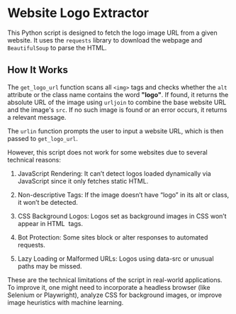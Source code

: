 # Website Logo Extractor

This Python script is designed to fetch the logo image URL from a given website. It uses the `requests` library to download the webpage and `BeautifulSoup` to parse the HTML.

##  How It Works

The `get_logo_url` function scans all `<img>` tags and checks whether the `alt` attribute or the class name contains the word **"logo"**. If found, it returns the absolute URL of the image using `urljoin` to combine the base website URL and the image's `src`. If no such image is found or an error occurs, it returns a relevant message.

The `urlin` function prompts the user to input a website URL, which is then passed to `get_logo_url`.


However, this script does not work for some websites due to several technical reasons:

1. JavaScript Rendering: It can’t detect logos loaded dynamically via JavaScript since it only fetches static HTML.

2. Non-descriptive Tags: If the image doesn’t have “logo” in its alt or class, it won’t be detected.

3. CSS Background Logos: Logos set as background images in CSS won’t appear in HTML <img> tags.

4. Bot Protection: Some sites block or alter responses to automated requests.

5. Lazy Loading or Malformed URLs: Logos using data-src or unusual paths may be missed.

These are the technical limitations of the script in real-world applications. To improve it, one might need to incorporate a headless browser (like Selenium or Playwright), analyze CSS for background images, or improve image heuristics with machine learning.
